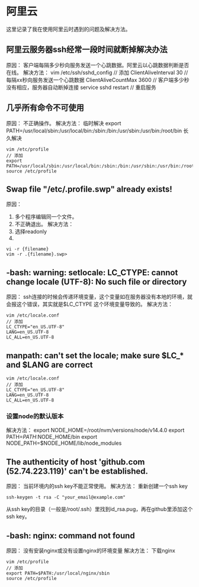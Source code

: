 # 阿里云

这里记录了我在使用阿里云时遇到的问题及解决方法。

## 阿里云服务器ssh经常一段时间就断掉解决办法

原因：
客户端每隔多少秒向服务发送一个心跳数据。阿里云以心跳数据判断是否在线。
解决方法：
vim /etc/ssh/sshd_config
// 添加
ClientAliveInterval 30 // 每隔xx秒向服务发送一个心跳数据
ClientAliveCountMax 3600 // 客户端多少秒没有相应，服务器自动断掉连接
service sshd restart // 重启服务

## 几乎所有命令不可使用

原因：
不正确操作。
解决方法：
  临时解决
export PATH=/usr/local/sbin:/usr/local/bin:/sbin:/bin:/usr/sbin:/usr/bin:/root/bin
  长久解决
```
vim /etc/profile
// 添加
export PATH=/usr/local/sbin:/usr/local/bin:/sbin:/bin:/usr/sbin:/usr/bin:/root/bin
source /etc/profile
```
## Swap file "/etc/.profile.swp" already exists!

原因：
1. 多个程序编辑同一个文件。
2. 不正确退出。
解决方法：
1. 选择readonly
2.
```
vi -r {filename}
vim -r .{filename}.swp>
```

## -bash: warning: setlocale: LC_CTYPE: cannot change locale (UTF-8): No such file or directory

原因：
ssh连接的时候会传递环境变量，这个变量如在服务器没有本地的环境，就会报这个错误，其实就是$LC_CTYPE 这个环境变量导致的。
解决方法：
```
vim /etc/locale.conf
// 添加
LC_CTYPE="en_US.UTF-8"
LANG=en_US.UTF-8
LC_ALL=en_US.UTF-8
```

## manpath: can't set the locale; make sure $LC_* and $LANG are correct

```
vim /etc/locale.conf
// 添加
LC_CTYPE="en_US.UTF-8"
LANG=en_US.UTF-8
LC_ALL=en_US.UTF-8
```

### 设置node的默认版本

解决方法：
export NODE_HOME=/root/nvm/versions/node/v14.4.0
export PATH=$PATH:$NODE_HOME/bin
export NODE_PATH=$NODE_HOME/lib/node_modules

## The authenticity of host 'github.com (52.74.223.119)' can't be established.

原因：
当前环境内的ssh key不能正常使用。
解决方法：
重新创建一个ssh key
```
ssh-keygen -t rsa -C "your_email@example.com"
```
从ssh key的目录（一般是/root/.ssh）里找到id_rsa.pug，再在github里添加这个ssh key。

## -bash: nginx: command not found

原因：
没有安装nginx或没有设置nginx的环境变量
解决方法：
下载nginx
```
vim /etc/profile
// 添加
export PATH=$PATH:/usr/local/nginx/sbin
source /etc/profile
```
